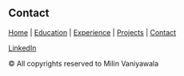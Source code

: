 ## Contact

[Home](index.markdown) | [Education](education.markdown) | [Experience](experience.markdown) | [Projects](project.markdown) | [Contact](contact.markdown)

[LinkedIn](https://www.linkedin.com/in/milin-vaniyawala-510aa7141/)

© All copyrights reserved to Milin Vaniyawala
